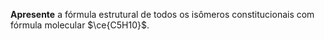 **Apresente** a fórmula estrutural de todos os isômeros constitucionais com fórmula molecular $\ce{C5H10}$.
